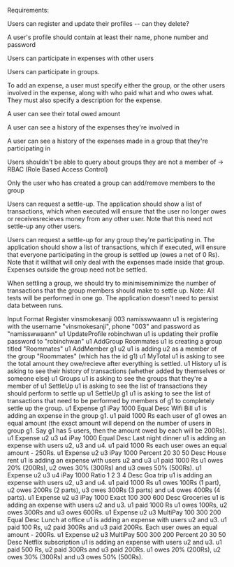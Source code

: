 Requirements:

Users can register and update their profiles
-- can they delete?

A user's profile should contain at least their name, phone number and password

Users can participate in expenses with other users

Users can participate in groups.

To add an expense, a user must specify either the group, or the other users involved in the expense, along with who paid what and who owes what. They must also specify a description for the expense.

A user can see their total owed amount

A user can see a history of the expenses they're involved in

A user can see a history of the expenses made in a group that they're participating in

Users shouldn't be able to query about groups they are not a member of -> RBAC (Role Based Access Control)

Only the user who has created a group can add/remove members to the group

Users can request a settle-up. The application should show a list of transactions, which when executed will ensure that the user no longer owes or receivesrecieves money from any other user. Note that this need not settle-up any other users.

Users can request a settle-up for any group they're participating in. The application should show a list of transactions, which if executed, will ensure that everyone participating in the group is settled up (owes a net of 0 Rs). Note that it willthat will only deal with the expenses made inside that group. Expenses outside the group need not be settled. 

When settling a group, we should try to minimiseminimize the number of transactions that the group members should make to settle up.
Note: All tests will be performed in one go. The application doesn't need to persist data between runs.

Input Format
Register vinsmokesanji 003 namisswwaann
u1 is registering with the username "vinsmokesanji", phone "003" and password as "namisswwaann"
u1 UpdateProfile robinchwan
u1 is updating their profile password to "robinchwan"
u1 AddGroup Roommates
u1 is creating a group titled "Roommates"
u1 AddMember g1 u2
u1 is adding u2 as a member of the group "Roommates" (which has the id g1)
u1 MyTotal
u1 is asking to see the total amount they owe/recieve after everything is settled.
u1 History
u1 is asking to see their history of transactions (whether added by themselves or someone else)
u1 Groups
u1 is asking to see the groups that they're a member of
u1 SettleUp
u1 is asking to see the list of transactions they should perform to settle up
u1 SettleUp g1
u1 is asking to see the list of transactions that need to be performed by members of g1 to completely settle up the group.
u1 Expense g1 iPay 1000 Equal Desc Wifi Bill
u1 is adding an expense in the group g1. u1 paid 1000 Rs each user of g1 owes an equal amount (the exact amount will depend on the number of users in group g1. Say g1 has 5 users, then the amount owed by each will be 200Rs).
u1 Expense u2 u3 u4 iPay 1000 Equal Desc Last night dinner
u1 is adding an expense with users u2, u3 and u4. u1 paid 1000 Rs each user owes an equal amount - 250Rs.
u1 Expense u2 u3 iPay 1000 Percent 20 30 50 Desc House rent
u1 is adding an expense with users u2 and u3 u1 paid 1000 Rs u1 owes 20% (200Rs), u2 owes 30% (300Rs) and u3 owes 50% (500Rs).
u1 Expense u2 u3 u4 iPay 1000 Ratio 1 2 3 4 Desc Goa trip
u1 is adding an expense with users u2, u3 and u4. u1 paid 1000 Rs u1 owes 100Rs (1 part), u2 owes 200Rs (2 parts), u3 owes 300Rs (3 parts) and u4 owes 400Rs (4 parts).
u1 Expense u2 u3 iPay 1000 Exact 100 300 600 Desc Groceries
u1 is adding an expense with users u2 and u3. u1 paid 1000 Rs u1 owes 100Rs, u2 owes 300Rs and u3 owes 600Rs.
u1 Expense u2 u3 MultiPay 100 300 200 Equal Desc Lunch at office
u1 is adding an expense with users u2 and u3. u1 paid 100 Rs, u2 paid 300Rs and u3 paid 200Rs. Each user owes an equal amount - 200Rs.
u1 Expense u2 u3 MultiPay 500 300 200 Percent 20 30 50 Desc Netflix subscription
u1 is adding an expense with users u2 and u3. u1 paid 500 Rs, u2 paid 300Rs and u3 paid 200Rs. u1 owes 20% (200Rs), u2 owes 30% (300Rs) and u3 owes 50% (500Rs).